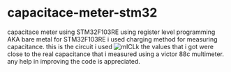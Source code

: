 # capacitace-meter-stm32
capacitace meter using STM32F103RE using register level programming AKA bare metal for STM32F103RE 
i used charging method for measuring capacitance. 
this is the circuit i used 
![mICLk](https://user-images.githubusercontent.com/104976455/174648902-e43dfe97-69bb-4bc1-86dd-8257344291fb.png)
the values that i got were close to the real capacitance that i measured using a victor 88c multimeter. 
any help in improving the code is appreciated. 
